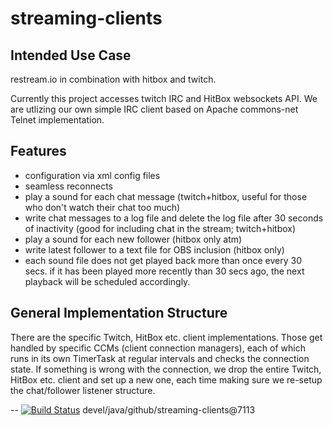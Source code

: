 # streaming-clients

## Intended Use Case

restream.io in combination with hitbox and twitch.

Currently this project accesses twitch IRC and HitBox websockets API.
We are utlizing our own simple IRC client based on Apache commons-net Telnet implementation.

## Features

* configuration via xml config files
* seamless reconnects
* play a sound for each chat message (twitch+hitbox, useful for those who don't watch their chat too much)
* write chat messages to a log file and delete the log file after 30 seconds of inactivity (good for including chat in the stream; twitch+hitbox)
* play a sound for each new follower (hitbox only atm)
* write latest follower to a text file for OBS inclusion (hitbox only)
* each sound file does not get played back more than once every 30 secs. if it has been played more recently than 30 secs ago, the next playback will be scheduled accordingly.

## General Implementation Structure

There are the specific Twitch, HitBox etc. client implementations. Those get handled by
specific CCMs (client connection managers), each of which runs in its own TimerTask at regular
intervals and checks the connection state. If something is wrong with the connection, we drop the entire
Twitch, HitBox etc. client and set up a new one, each time making sure we re-setup the chat/follower listener
structure.

--
[![Build Status](https://travis-ci.org/jjYBdx4IL/streaming-clients.png?branch=master)](https://travis-ci.org/jjYBdx4IL/streaming-clients)
devel/java/github/streaming-clients@7113
